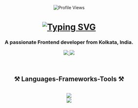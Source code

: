 <div align='center'> <img src="https://komarev.com/ghpvc/?username=sudhabnrj&style=flat-square&color=blue" alt="Profile Views" /> </div>

<h1 align="center"><a href="https://git.io/typing-svg"><img src="https://readme-typing-svg.herokuapp.com?font=Fira+Code&weight=600&size=24&pause=500&random=false&width=435&lines=Hi+There!+%F0%9F%91%8B;I'm+Sudha+Chandan+Banerjee!" alt="Typing SVG" /></a></h3>

<h3 align="center">A passionate Frontend developer from Kolkata, India.</h3>

<div align="center"> 
    <a href="mailto:sudhabnrj@gmail.com">
        <img src="https://img.shields.io/badge/Gmail-333333?style=for-the-badge&logo=gmail&logoColor=red" />
    </a>
    <a href="https://www.linkedin.com/in/sudhachandan-banerjee/" target="_blank">
        <img src="https://img.shields.io/badge/LinkedIn-0077B5?style=for-the-badge&logo=linkedin&logoColor=white" target="_blank" />
    </a>
    
</div>

<br/>
<br/>
    <h2 align="center">⚒️ Languages-Frameworks-Tools ⚒️</h2>
<br/>
<div align="center" >
    <img src="https://skillicons.dev/icons?i=html,css,bootstrap,react,redux,javascript,tailwind,firebase,git,npm" />
  <br/>
    <img src="https://skillicons.dev/icons?i=figma,photoshop,xd,wordpress,mysql" /><br>
</div>

<br/>